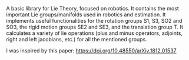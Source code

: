 A basic library for Lie Theory, focused on robotics. It contains the most important Lie groups/manifolds used in robotics and estimation. It implements useful functionalities for the rotation groups S1, S3, SO2 and SO3, the rigid motion groups SE2 and SE3, and the translation group T. It calculates a variety of lie operations (plus and minus operators, adjoints, right and left jacobians, etc.) for all the mentioned groups.

I was inspired by this paper: https://doi.org/10.48550/arXiv.1812.01537
